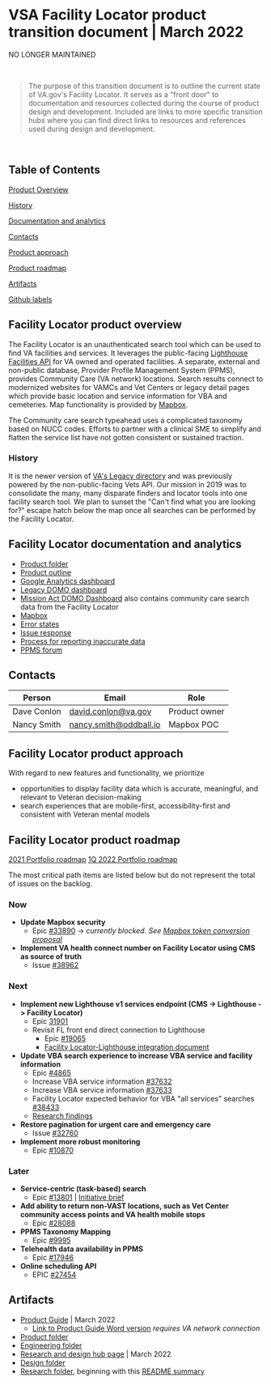 # VSA Facility Locator product transition document | March 2022

NO LONGER MAINTAINED

<br>

> The purpose of this transition document is to outline the current state of VA.gov's Facility Locator. It serves as a "front door" to documentation and resources collected during the course of product design and development. Included are links to more specific transition hubs where you can find direct links to resources and references used during design and development.

<br>

## Table of Contents

[Product Overview](#facility-locator-product-overview)

[History](#history)

[Documentation and analytics](#documentation-and-analytics)

[Contacts](#contacts)

[Product approach](#product-approach)

[Product roadmap](product-roadmap)

[Artifacts](#artifacts)

[Github labels](#github-labels)

## Facility Locator product overview
The Facility Locator is an unauthenticated search tool which can be used to find VA facilities and services. It leverages the public-facing [Lighthouse Facilities API](https://developer.va.gov/explore/facilities) for VA owned and operated facilities. A separate, external and non-public database, Provider Profile Management System (PPMS), provides Community Care (VA network) locations. Search results connect to modernized websites for VAMCs and Vet Centers or legacy detail pages which provide basic location and service information for VBA and cemeteries. Map functionality is provided by [Mapbox](https://docs.mapbox.com/mapbox-gl-js/api/). 

The Community care search typeahead uses a complicated taxonomy based on NUCC codes. Efforts to partner with a clinical SME to simplify and flatten the service list have not gotten consistent or sustained traction. 

### History
It is the newer version of [VA's Legacy directory](https://www.va.gov/directory/guide/home.asp) and was previously powered by the non-public-facing Vets API. Our mission in 2019 was to consolidate the many, many disparate finders and locator tools into one facility search tool. We plan to sunset the "Can't find what you are looking for?" escape hatch below the map once all searches can be performed by the Facility Locator. 

## Facility Locator documentation and analytics
- [Product folder](https://github.com/department-of-veterans-affairs/va.gov-team/tree/master/products/facilities/facility-locator)
- [Product outline](https://github.com/department-of-veterans-affairs/va.gov-team/tree/master/products/facilities/facility-locator)
- [Google Analytics dashboard](https://analytics.google.com/analytics/web/#/dashboard/Br4Erd4eRMePqyRXnLY5nA/a50123418w177519031p184317761/_u.date00=20210201&_u.date01=20210228&_.useg=builtin1,builtin28/)
- [Legacy DOMO dashboard](https://va-gov.domo.com/page/1129885232)
- [Mission Act DOMO Dashboard](https://va-gov.domo.com/page/1865233622?userId=1405356294) also contains community care search data from the Facility Locator
- [Mapbox](https://github.com/department-of-veterans-affairs/va.gov-team/tree/master/products/facilities/facility-locator/engineering/mapbox)
- [Error states](https://github.com/department-of-veterans-affairs/va.gov-team/blob/master/products/facilities/facility-locator/engineering/error_states.md#error-states-and-steps-for-resolution)
- [Issue response](https://github.com/department-of-veterans-affairs/va.gov-team/blob/master/products/facilities/facility-locator/technical-documentation.md#incident-response)
- [Process for reporting inaccurate data](https://github.com/department-of-veterans-affairs/va.gov-team/blob/master/products/facilities/facility-locator/reporting-inaccurate-data.md)
- [PPMS forum](https://dvagov.sharepoint.com/sites/OITDSOSPMPPMSDWS)

## Contacts
Person | Email | Role |
---| --- | --- |
Dave Conlon | david.conlon@va.gov | Product owner
Nancy Smith | nancy.smith@oddball.io | Mapbox POC

## Facility Locator product approach 

With regard to new features and functionality, we prioritize
- opportunities to display facility data which is accurate, meaningful, and relevant to Veteran decision-making
- search experiences that are mobile-first, accessibility-first and consistent with Veteran mental models

## Facility Locator product roadmap
 
[2021 Portfolio roadmap](https://github.com/department-of-veterans-affairs/va.gov-team/blob/master/products/facilities/roadmaps/2021%20FACILITIES%20TEAM%20ROADMAPPLANNING%20TIMELINE.pdf)
[1Q 2022 Portfolio roadmap](https://github.com/department-of-veterans-affairs/va.gov-team/blob/master/teams/vsa/teams/facility-locator/images/2022%20FACILITIES%20TEAM%20ROADMAPPLANNING%20TIMELINE%20-%20Unnamed%20Area%20(1).pdf)

The most critical path items are listed below but do not represent the total of issues on the backlog.

### Now

- **Update Mapbox security** 
    - Epic [#33890](https://github.com/department-of-veterans-affairs/va.gov-team/issues/33890) -> _currently blocked. See [Mapbox token conversion proposal](https://vfs.atlassian.net/wiki/spaces/FTT/pages/2139783260/MapboxToken+Conversion+Guide+Proposal+draft)_
- **Implement VA health connect number on Facility Locator using CMS as source of truth** 
   - Issue [#38962](https://github.com/department-of-veterans-affairs/va.gov-team/issues/38962)

### Next 

- **Implement new Lighthouse v1 services endpoint (CMS -> Lighthouse -> Facility Locator)** 
  - Epic [31901](https://github.com/department-of-veterans-affairs/va.gov-team/issues/31901)
  - Revisit FL front end direct connection to Lighthouse 
    - Epic [#19065](https://github.com/department-of-veterans-affairs/va.gov-team/issues/19065) 
    - [Facility Locator-Lighthouse integration document](https://github.com/department-of-veterans-affairs/va.gov-team/blob/master/products/facilities/facility-locator/engineering/facility-locator-integration-with-lighthouse.md)
- **Update VBA search experience to increase VBA service and facility information**
   - Epic [#4865](https://github.com/department-of-veterans-affairs/va.gov-team/issues/4865)
   - Increase VBA service information [#37632](https://github.com/department-of-veterans-affairs/va.gov-team/issues/37632)
   - Increase VBA service information [#37633](https://github.com/department-of-veterans-affairs/va.gov-team/issues/37633)
   - Facility Locator expected behavior for VBA "all services" searches [#38433](https://github.com/department-of-veterans-affairs/va.gov-team/issues/38433)
   - [Research findings](https://github.com/department-of-veterans-affairs/va.gov-team/blob/76fa860bb3ac62ad58c94c2f2b480d5296c5a1c8/products/facilities/facility-locator/research/user-research/services-benefits-taxonomy-USERS/VBA-service-labels-usability-research-findings.md)
- **Restore pagination for urgent care and emergency care** 
   - Issue [#32760](https://github.com/department-of-veterans-affairs/va.gov-team/issues/31901)
- **Implement more robust monitoring**
   - Epic [#10870](https://github.com/department-of-veterans-affairs/va.gov-team/issues/10870)

### Later

- **Service-centric (task-based) search**
   - Epic [#13801](https://github.com/department-of-veterans-affairs/va.gov-team/issues/#13801) | [Initiative brief](https://github.com/department-of-veterans-affairs/va.gov-team/blob/80d947c076470728ec4bf84275d32769f1a75545/products/facilities/facility-locator/service-centric-search/initiative-brief.md)
- **Add ability to return non-VAST locations, such as Vet Center community access points and VA health mobile stops** 
   - Epic [#28088](https://github.com/department-of-veterans-affairs/va.gov-team/issues/28088)
- **PPMS Taxonomy Mapping**
   - Epic [#9995](https://github.com/department-of-veterans-affairs/va.gov-team/issues/9995)
- **Telehealth data availability in PPMS**
   - Epic [#17946](https://github.com/department-of-veterans-affairs/va.gov-team/issues/17946)
- **Online scheduling API**
    - EPIC [#27454](https://github.com/department-of-veterans-affairs/va.gov-team/issues/27454)

## Artifacts
- [Product Guide](https://github.com/department-of-veterans-affairs/va.gov-team/blob/master/products/facilities/facility-locator/Facility-Locator-product-guide-updated%2003.04.22.pdf) | March 2022
  - [Link to Product Guide Word version](https://dvagov-my.sharepoint.com/:f:/r/personal/suzanne_middaugh_va_gov/Documents/Facility%20Locator?csf=1&web=1&e=3BaPie) _requires VA network connection_
- [Product folder](https://github.com/department-of-veterans-affairs/va.gov-team/tree/master/products/facilities/facility-locator/product)
- [Engineering folder](https://github.com/department-of-veterans-affairs/va.gov-team/tree/master/products/facilities/facility-locator/engineering)
- [Research and design hub page](https://github.com/department-of-veterans-affairs/va.gov-team/blob/master/teams/vsa/teams/facility-locator/product-transition-doc/vsa-ux-transition-doc.md) | March 2022
- [Design folder](https://github.com/department-of-veterans-affairs/va.gov-team/tree/master/products/facilities/facility-locator/design)
- [Research folder](https://github.com/department-of-veterans-affairs/va.gov-team/tree/master/products/facilities/facility-locator/research), beginning with this [README summary](https://github.com/department-of-veterans-affairs/va.gov-team/blob/master/products/facilities/facility-locator/research/README.md)
